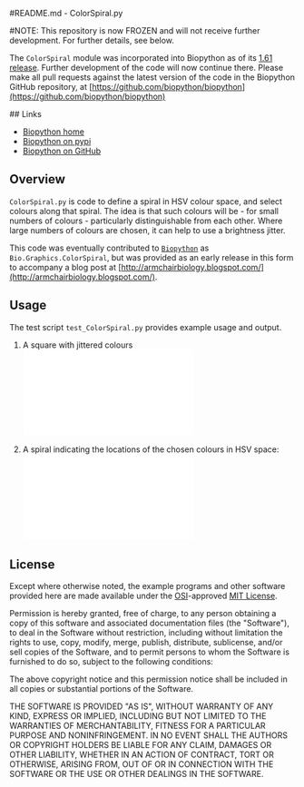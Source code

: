 #README.md - ColorSpiral.py

#NOTE: This repository is now FROZEN and will not receive further development. For further details, see below.

The `ColorSpiral` module was incorporated into Biopython as of its [1.61 release](https://github.com/biopython/biopython/releases). Further development of the code will now continue there. Please make all pull requests against the latest version of the code in the Biopython GitHub repository, at [https://github.com/biopython/biopython](https://github.com/biopython/biopython)

## Links

* [Biopython home](http://biopython.org/wiki/Main_Page)
* [Biopython on pypi](https://pypi.python.org/pypi/biopython)
* [Biopython on GitHub](https://github.com/biopython/biopython)

## Overview

`ColorSpiral.py` is code to define a spiral in HSV colour space, and select 
colours along that spiral. The idea is that such colours will be - for
small numbers of colours - particularly distinguishable from each other.
Where large numbers of colours are chosen, it can help to use a 
brightness jitter.

This code was eventually contributed to [`Biopython`](http://www.biopython.org) as `Bio.Graphics.ColorSpiral`, but was provided as an early release in this form to accompany a blog post at
[http://armchairbiology.blogspot.com/](http://armchairbiology.blogspot.com/).

## Usage

The test script `test_ColorSpiral.py` provides example usage and output.

1. A square with jittered colours
!["A square with jittered colours."](Graphics/square_test.pdf "A square with jittered colours.")

2. A spiral indicating the locations of the chosen colours in HSV space:
!["A spiral of selected colours."](Graphics/spiral_test.pdf "A spiral of selected colours.")

## License

Except where otherwise noted, the example programs and other software provided here are made available under the [OSI](http://opensource.org/)-approved [MIT License](http://opensource.org/licenses/mit-license.html).

Permission is hereby granted, free of charge, to any person obtaining a copy of this software and associated documentation files (the "Software"), to deal in the Software without restriction, including without limitation the rights to use, copy, modify, merge, publish, distribute, sublicense, and/or sell copies of the Software, and to permit persons to whom the Software is furnished to do so, subject to the following conditions:

The above copyright notice and this permission notice shall be included in all copies or substantial portions of the Software.

THE SOFTWARE IS PROVIDED "AS IS", WITHOUT WARRANTY OF ANY KIND, EXPRESS OR IMPLIED, INCLUDING BUT NOT LIMITED TO THE WARRANTIES OF MERCHANTABILITY, FITNESS FOR A PARTICULAR PURPOSE AND NONINFRINGEMENT. IN NO EVENT SHALL THE AUTHORS OR COPYRIGHT HOLDERS BE LIABLE FOR ANY CLAIM, DAMAGES OR OTHER LIABILITY, WHETHER IN AN ACTION OF CONTRACT, TORT OR OTHERWISE, ARISING FROM, OUT OF OR IN CONNECTION WITH THE SOFTWARE OR THE USE OR OTHER DEALINGS IN THE SOFTWARE.
